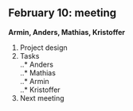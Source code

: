 ## February 10: meeting
**Armin, Anders, Mathias, Kristoffer**<br/>
1. Project design<br/>
2. Tasks<br/>
..* Anders<br/>
..* Mathias<br/>
..* Armin<br/>
..* Kristoffer<br/>
3. Next meeting<br/>


